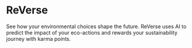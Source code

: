 # ReVerse
See how your environmental choices shape the future. ReVerse uses AI to predict the impact of your eco-actions and rewards your sustainability journey with karma points.
